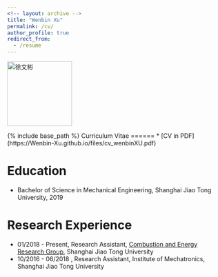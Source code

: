 ```yaml
---
<!-- layout: archive -->
title: "Wenbin Xu"
permalink: /cv/
author_profile: true
redirect_from:
  - /resume
---
```


<p align="left">
  <img src="https://github.com/Wenbin-Xu/Wenbin-Xu.github.io/blob/master/images/signature.jpg?raw=true" alt="徐文彬" style="width: 150px;"/> 
</p>
{% include base_path %}
Curriculum Vitae
======
* [CV in PDF](https://Wenbin-Xu.github.io/files/cv_wenbinXU.pdf)

Education
======
* Bachelor of Science in Mechanical Engineering, Shanghai Jiao Tong University, 2019



Research Experience
======
* 01/2018  - Present, Research Assistant, [Combustion and Energy Research Group](http://combustion.sjtu.edu.cn/home/?version=en), Shanghai Jiao Tong University
* 10/2016 - 06/2018 , Research Assistant, Institute of Mechatronics, Shanghai Jiao Tong University
